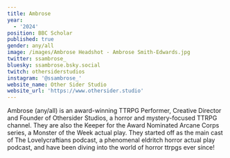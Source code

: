 ```yaml
---
title: Ambrose
year:
  - '2024'
position: BBC Scholar
published: true
gender: any/all
image: /images/Ambrose Headshot - Ambrose Smith-Edwards.jpg
twitter: ssambrose_
bluesky: ssambrose.bsky.social
twitch: othersiderstudios
instagram: '@ssambrose_'
website_name: Other Sider Studio
website_url: 'https://www.othersider.studio'
---
```


Ambrose (any/all) is an award-winning TTRPG Performer, Creative Director and Founder of Othersider Studios, a horror and mystery-focused TTRPG channel. They are also the Keeper for the Award Nominated Arcane Corps series, a Monster of the Week actual play. They started off as the main cast of The Lovelycraftians podcast, a phenomenal eldritch horror actual play podcast, and have been diving into the world of horror ttrpgs ever since!
